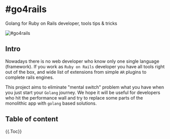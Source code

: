 # #go4rails

Golang for Ruby on Rails developer, tools tips &amp; tricks

![#go4rails](https://user-images.githubusercontent.com/31591/29714083-1e6248f6-89aa-11e7-8a82-b52abc9b35d5.jpg)

## Intro

Nowadays there is no web developer who know only one single language (framework). If you work as `Ruby
on Rails` developer you have all tools right out of the box, and wide list of extensions
from simple `AR` plugins to complete rails engines.

This project aims to eliminate "mental switch" problem what you have when you just start
your `Golang` journey. We hope it will be useful for developers who hit the performance
wall and try to replace some parts of the monolithic app with `golang` based solutions.

## Table of content

{{.Toc}}

